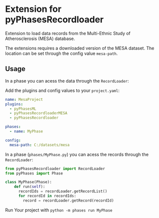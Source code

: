 # Extension for pyPhasesRecordloader

Extension to load data records from the Multi-Ethnic Study of Atherosclerosis (MESA) database.

The extensions requires a downloaded version of the MESA dataset. The location can be set through the config value `mesa-path`.

## Usage

In a phase you can acess the data through the `RecordLoader`:

Add the plugins and config values to your `project.yaml`:

```yaml
name: MesaProject
plugins:
  - pyPhasesML
  - pyPhasesRecordloaderMESA
  - pyPhasesRecordloader

phases:
  - name: MyPhase

config:
  mesa-path: C:/datasets/mesa

```

In a phase (`phases/MyPhase.py`) you can acess the records through the `RecordLoader`:

```python
from pyPhasesRecordloader import RecordLoader
from pyPhases import Phase

class MyPhase(Phase):
    def run(self):
      recordIds = recordLoader.getRecordList()
      for recordId in recordIds:
        record = recordLoader.getRecord(recordId)
```

Run Your project with `python -m phases run MyPhase`